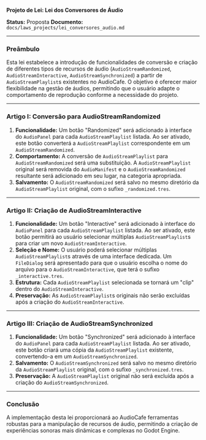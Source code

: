 **Projeto de Lei: Lei dos Conversores de Áudio**

**Status:** Proposta
**Documento:** `docs/laws_projects/lei_conversores_audio.md`

---

### **Preâmbulo**

Esta lei estabelece a introdução de funcionalidades de conversão e criação de diferentes tipos de recursos de áudio (`AudioStreamRandomized`, `AudioStreamInteractive`, `AudioStreamSynchronized`) a partir de `AudioStreamPlaylist`s existentes no AudioCafe. O objetivo é oferecer maior flexibilidade na gestão de áudios, permitindo que o usuário adapte o comportamento de reprodução conforme a necessidade do projeto.

---

### **Artigo I: Conversão para AudioStreamRandomized**

1.  **Funcionalidade:** Um botão "Randomized" será adicionado à interface do `AudioPanel` para cada `AudioStreamPlaylist` listada. Ao ser ativado, este botão converterá a `AudioStreamPlaylist` correspondente em um `AudioStreamRandomized`.
2.  **Comportamento:** A conversão de `AudioStreamPlaylist` para `AudioStreamRandomized` será uma substituição. A `AudioStreamPlaylist` original será removida do `AudioManifest` e o `AudioStreamRandomized` resultante será adicionado em seu lugar, na categoria apropriada.
3.  **Salvamento:** O `AudioStreamRandomized` será salvo no mesmo diretório da `AudioStreamPlaylist` original, com o sufixo `_randomized.tres`.

---

### **Artigo II: Criação de AudioStreamInteractive**

1.  **Funcionalidade:** Um botão "Interactive" será adicionado à interface do `AudioPanel` para cada `AudioStreamPlaylist` listada. Ao ser ativado, este botão permitirá ao usuário selecionar múltiplas `AudioStreamPlaylist`s para criar um novo `AudioStreamInteractive`.
2.  **Seleção e Nome:** O usuário poderá selecionar múltiplas `AudioStreamPlaylist`s através de uma interface dedicada. Um `FileDialog` será apresentado para que o usuário escolha o nome do arquivo para o `AudioStreamInteractive`, que terá o sufixo `_interactive.tres`.
3.  **Estrutura:** Cada `AudioStreamPlaylist` selecionada se tornará um "clip" dentro do `AudioStreamInteractive`.
4.  **Preservação:** As `AudioStreamPlaylist`s originais não serão excluídas após a criação do `AudioStreamInteractive`.

---

### **Artigo III: Criação de AudioStreamSynchronized**

1.  **Funcionalidade:** Um botão "Synchronized" será adicionado à interface do `AudioPanel` para cada `AudioStreamPlaylist` listada. Ao ser ativado, este botão criará uma cópia da `AudioStreamPlaylist` existente, convertendo-a em um `AudioStreamSynchronized`.
2.  **Salvamento:** O `AudioStreamSynchronized` será salvo no mesmo diretório da `AudioStreamPlaylist` original, com o sufixo `_synchronized.tres`.
3.  **Preservação:** A `AudioStreamPlaylist` original não será excluída após a criação do `AudioStreamSynchronized`.

---

### **Conclusão**

A implementação desta lei proporcionará ao AudioCafe ferramentas robustas para a manipulação de recursos de áudio, permitindo a criação de experiências sonoras mais dinâmicas e complexas no Godot Engine.
